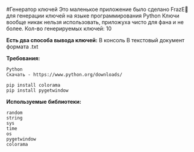 #Генератор ключей
Это маленькое приложение было сделано FrazE👑 для генерации ключей на языке программирования Python
Ключи вообще никак нельзя использовать, приложуха чисто для фана и не более. Кол-во генерируемых ключей: 10





















**Есть два способа вывода ключей:**
    В консоль
    В текстовый документ формата .txt




















**Требования:**

    Python
    Скачать - https://www.python.org/downloads/

    pip install colorama
    pip install pygetwindow

**Используемые библиотеки:**

    random
    string
    sys
    time
    os
    pygetwindow
    colorama

